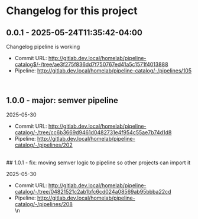 # Changelog for this project
## 0.0.1 - 2025-05-24T11:35:42-04:00
Changelog pipeline is working
- Commit URL: http://gitlab.dev.local/homelab/pipeline-catalog$/-/tree/ae3f275f836dd7f750767ed41a5c1571f4013888
- Pipeline: http://gitlab.dev.local/homelab/pipeline-catalog/-/pipelines/105
<br>

## 1.0.0 - major: semver pipeline
2025-05-30
- Commit URL: http://gitlab.dev.local/homelab/pipeline-catalog/-/tree/cc6b3669d9461d0482731e4f954c55ae7b74d1d8
- Pipeline: http://gitlab.dev.local/homelab/pipeline-catalog/-/pipelines/202
<br>
## 1.0.1 - fix: moving semver logic to pipeline so other projects can import it

2025-05-30
- Commit URL: http://gitlab.dev.local/homelab/pipeline-catalog/-/tree/04821521c2ab1bfc6cd024a08569ab95bbba22cd
- Pipeline: http://gitlab.dev.local/homelab/pipeline-catalog/-/pipelines/208
<br>\n
